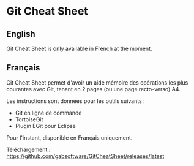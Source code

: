 # Git Cheat Sheet

## English
Git Cheat Sheet is only available in French at the moment.

## Français
Git Cheat Sheet permet d'avoir un aide mémoire des opérations les plus courantes avec Git, tenant en 2 pages (ou une page recto-verso) A4.

Les instructions sont données pour les outils suivants :
- Git en ligne de commande
- TortoiseGit
- Plugin EGit pour Eclipse

Pour l'instant, disponible en Français uniquement.

Téléchargement : https://github.com/gabsoftware/GitCheatSheet/releases/latest
